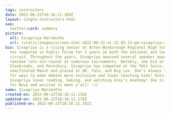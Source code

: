 ```yaml
---
tags: instructors
date: 2022-06-22T18:16:11.109Z
layout: single-instructors.html
seo:
  twitter:card: summary
picture:
  alt: Sivapriya Marimuthu
  url: /static/images/screen-shot-2022-06-22-at-12.03.15-pm-sivapriya-marimuthu.png
bio: Sivapriya is a rising senior at Acton-Boxborough Regional High School. She
  has competed in Public Forum for 3 years on both the national and local
  circuit. Throughout the years, Sivapriya amassed several speaker awards and
  reached late out-rounds at numerous tournaments. Notably, she bid at UPenn,
  Glenbrooks, and Pennsbury. Sivapriya has competed at the TOCs twice,
  semifinaled Manch and placed at UK, Yale, and Big Lex. She’s always looking
  for ways to make debate more inclusive and loves teaching kids! Outside of PF,
  Sivapriya loves reading, baking, and watching Grey’s Anatomy! She is psyched
  for Nova and excited to meet y’all! :))
name: Sivapriya Marimuthu
created-on: 2022-06-22T18:16:11.139Z
updated-on: 2022-06-22T18:16:11.170Z
published-on: 2022-06-22T18:16:11.192Z
---
```

